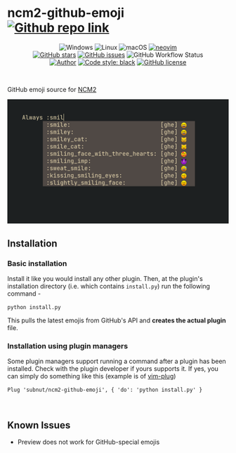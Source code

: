 # ncm2-github-emoji [![Github repo link](https://img.shields.io/badge/view%20on%20github-black?style=for-the-badge&logo=github)](https://github.com/subnut/ncm2-github-emoji "Github repo link")
<p align="center">
<img alt="Windows" src="https://img.shields.io/badge/Windows-brightgreen?style=for-the-badge&logo=windows&logoColor=white&color=0078D6">
<img alt="Linux" src="https://img.shields.io/badge/Linux-FCC624?style=for-the-badge&logo=linux&logoColor=black&color=EBB513">
<img alt="macOS" src="https://img.shields.io/badge/macOS-999999?style=for-the-badge&logo=apple&logoColor=white&color=999999">
<a href="https://neovim.io"><img alt="neovim" src="https://img.shields.io/badge/neovim-57A143?style=for-the-badge&logo=neovim&logoColor=white"></a>
<br/>
<a href="https://github.com/subnut/ncm2-github-emoji"><img alt="GitHub stars" src="https://img.shields.io/github/stars/subnut/ncm2-github-emoji?style=for-the-badge&logo=github"></a>
<a href="https://github.com/subnut/ncm2-github-emoji/issues"><img alt="GitHub issues" src="https://img.shields.io/github/issues/subnut/ncm2-github-emoji?style=for-the-badge&logo=github"></a>
<img alt="GitHub Workflow Status" src="https://img.shields.io/github/workflow/status/subnut/ncm2-github-emoji/Check%20if%20install.py%20can%20run%20without%20requests%20module%20pre-installed/master?style=for-the-badge&logo=github">
<br/>
<a href="https://github.com/subnut"><img alt="Author" src="https://img.shields.io/badge/Author-subnut-brightgreen?style=for-the-badge&logo=github"></a>
<a href="https://github.com/psf/black"><img alt="Code style: black" src="https://img.shields.io/badge/code%20style-black-lightgrey?style=for-the-badge&color=000"></a>
<a href="https://github.com/subnut/ncm2-github-emoji/blob/master/LICENSE"><img alt="GitHub license" src="https://img.shields.io/github/license/subnut/ncm2-github-emoji?style=for-the-badge"></a>
</p>
<br/>

GitHub emoji source for [NCM2](https://github.com/ncm2/ncm2)

<p align="center">
<img src="screenshot.png" caption="Screenshot" alt="screenshot">
</p>

## Installation

### Basic installation

Install it like you would install any other plugin. Then, at the plugin's installation directory (i.e. which contains `install.py`) run the following command -
```
python install.py
```
This pulls the latest emojis from GitHub's API and **creates the actual plugin** file.


### Installation using plugin managers
Some plugin managers support running a command after a plugin has been installed. Check with the plugin developer if yours supports it. If yes, you can simply do something like this (example is of [vim-plug](https://github.com/junegunn/vim-plug))
```
Plug 'subnut/ncm2-github-emoji', { 'do': 'python install.py' }
```

<br/>

## Known Issues
* Preview does not work for GitHub-special emojis
